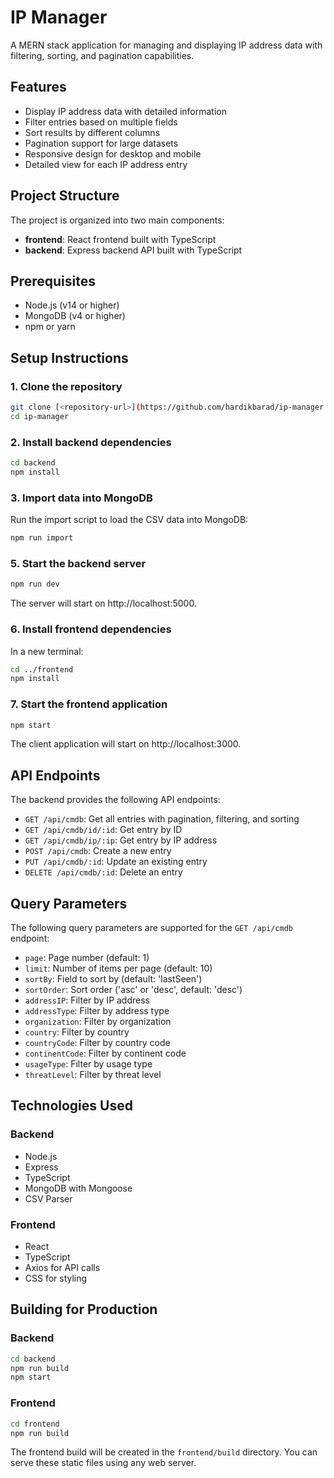 # IP Manager

A MERN stack application for managing and displaying IP address data with filtering, sorting, and pagination capabilities.

## Features

- Display IP address data with detailed information
- Filter entries based on multiple fields
- Sort results by different columns
- Pagination support for large datasets
- Responsive design for desktop and mobile
- Detailed view for each IP address entry

## Project Structure

The project is organized into two main components:

- **frontend**: React frontend built with TypeScript
- **backend**: Express backend API built with TypeScript

## Prerequisites

- Node.js (v14 or higher)
- MongoDB (v4 or higher)
- npm or yarn

## Setup Instructions

### 1. Clone the repository

```bash
git clone [<repository-url>](https://github.com/hardikbarad/ip-manager.git)
cd ip-manager
```

### 2. Install backend dependencies

```bash
cd backend
npm install
```

### 3. Import data into MongoDB

Run the import script to load the CSV data into MongoDB:

```bash
npm run import
```

### 5. Start the backend server

```bash
npm run dev
```

The server will start on http://localhost:5000.

### 6. Install frontend dependencies

In a new terminal:

```bash
cd ../frontend
npm install
```

### 7. Start the frontend application

```bash
npm start
```

The client application will start on http://localhost:3000.

## API Endpoints

The backend provides the following API endpoints:

- `GET /api/cmdb`: Get all entries with pagination, filtering, and sorting
- `GET /api/cmdb/id/:id`: Get entry by ID
- `GET /api/cmdb/ip/:ip`: Get entry by IP address
- `POST /api/cmdb`: Create a new entry
- `PUT /api/cmdb/:id`: Update an existing entry
- `DELETE /api/cmdb/:id`: Delete an entry

## Query Parameters

The following query parameters are supported for the `GET /api/cmdb` endpoint:

- `page`: Page number (default: 1)
- `limit`: Number of items per page (default: 10)
- `sortBy`: Field to sort by (default: 'lastSeen')
- `sortOrder`: Sort order ('asc' or 'desc', default: 'desc')
- `addressIP`: Filter by IP address
- `addressType`: Filter by address type
- `organization`: Filter by organization
- `country`: Filter by country
- `countryCode`: Filter by country code
- `continentCode`: Filter by continent code
- `usageType`: Filter by usage type
- `threatLevel`: Filter by threat level

## Technologies Used

### Backend

- Node.js
- Express
- TypeScript
- MongoDB with Mongoose
- CSV Parser

### Frontend

- React
- TypeScript
- Axios for API calls
- CSS for styling

## Building for Production

### Backend

```bash
cd backend
npm run build
npm start
```

### Frontend

```bash
cd frontend
npm run build
```

The frontend build will be created in the `frontend/build` directory. You can serve these static files using any web server.
